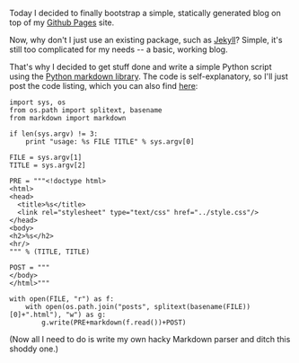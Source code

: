 Today I decided to finally bootstrap a simple, statically generated blog on top of my [Github Pages](http://pages.github.com/) site.


Now, why don't I just use an existing package, such as [Jekyll](http://jekyllrb.com/)? Simple, it's still too complicated for my needs -- a basic, working blog.

That's why I decided to get stuff done and write a simple Python script using the [Python markdown library](http://freewisdom.org/projects/python-markdown/).
The code is self-explanatory, so I'll just post the code listing, which you can also find [here](../genPost.py):


    import sys, os
    from os.path import splitext, basename
    from markdown import markdown
    
    if len(sys.argv) != 3:
    	print "usage: %s FILE TITLE" % sys.argv[0]
    
    FILE = sys.argv[1]
    TITLE = sys.argv[2]
    
    PRE = """<!doctype html>
    <html>
    <head>
      <title>%s</title>
      <link rel="stylesheet" type="text/css" href="../style.css"/>
    </head>
    <body>
    <h2>%s</h2>
    <hr/>
    """ % (TITLE, TITLE)
    
    POST = """
    </body>
    </html>"""
    
    with open(FILE, "r") as f:
    	with open(os.path.join("posts", splitext(basename(FILE))[0]+".html"), "w") as g:
    		g.write(PRE+markdown(f.read())+POST)


(Now all I need to do is write my own hacky Markdown parser and ditch this shoddy one.)